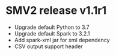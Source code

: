 # SMV2 release v1.1r1

* Upgrade default Python to 3.7
* Upgrade default Spark to 3.2.1
* Add spark-xml jar for xml dependency
* CSV output support header